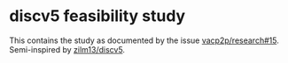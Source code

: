 # discv5 feasibility study

This contains the study as documented by the issue [vacp2p/research#15](https://github.com/vacp2p/research/issues/15).
Semi-inspired by [zilm13/discv5](https://github.com/zilm13/discv5).
